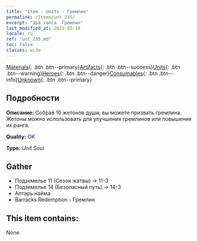 ```yaml
---
title: "Item - Units - Гремлин"
permalink: /Items/unt_235/
excerpt: "Эра хаоса  Гремлин"
last_modified_at: 2021-03-18
locale: ru
ref: "unt_235.md"
toc: false
classes: wide
---
```

 [Materials](/ru/Items/){: .btn .btn--primary}[Artifacts](/ru/Items/Artifacts/){: .btn .btn--success}[Units](/ru/Items/Units/){: .btn .btn--warning}[Heroes](/ru/Items/Heroes/){: .btn .btn--danger}[Consumables](/ru/Items/Consumables/){: .btn .btn--info}[Unknown](/ru/Items/Unknown/){: .btn .btn--primary}

## Подробности
 **Описание:** Собрав 10 жетонов души, вы можете призвать гремлина. Жетоны можно использовать для улучшения гремлинов или повышения их ранга.

 **Quality:** <span style="color: #0000CD">OK</span>

 **Type:** Unit Soul

## Gather

*    Подземелье 11 (Сезон жатвы) -> 11-3 
*    Подземелье 14 (Безопасный путь) -> 14-3 
*    Алтарь найма 
*    Barracks Redemption - Гремлин 

## This item contains:

  None


